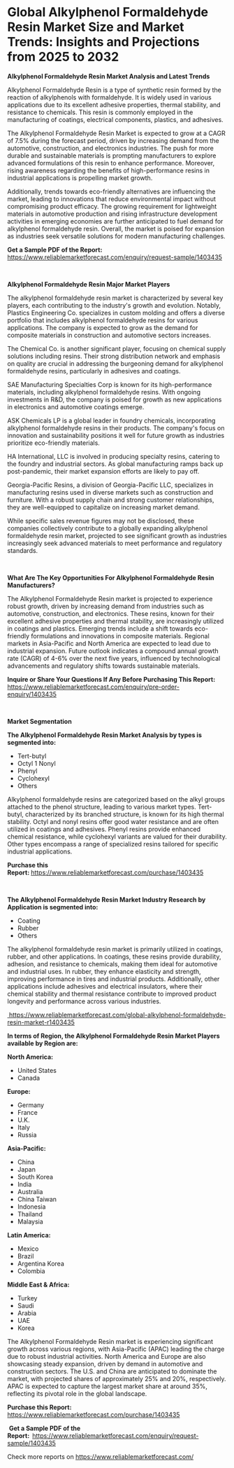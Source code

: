 <p><h1>Global Alkylphenol Formaldehyde Resin Market Size and Market Trends: Insights and Projections from 2025 to 2032</h1></p><p><strong>Alkylphenol Formaldehyde Resin Market Analysis and Latest Trends</strong></p>
<p><p>Alkylphenol Formaldehyde Resin is a type of synthetic resin formed by the reaction of alkylphenols with formaldehyde. It is widely used in various applications due to its excellent adhesive properties, thermal stability, and resistance to chemicals. This resin is commonly employed in the manufacturing of coatings, electrical components, plastics, and adhesives.</p><p>The Alkylphenol Formaldehyde Resin Market is expected to grow at a CAGR of 7.5% during the forecast period, driven by increasing demand from the automotive, construction, and electronics industries. The push for more durable and sustainable materials is prompting manufacturers to explore advanced formulations of this resin to enhance performance. Moreover, rising awareness regarding the benefits of high-performance resins in industrial applications is propelling market growth.</p><p>Additionally, trends towards eco-friendly alternatives are influencing the market, leading to innovations that reduce environmental impact without compromising product efficacy. The growing requirement for lightweight materials in automotive production and rising infrastructure development activities in emerging economies are further anticipated to fuel demand for alkylphenol formaldehyde resin. Overall, the market is poised for expansion as industries seek versatile solutions for modern manufacturing challenges.</p></p>
<p><strong>Get a Sample PDF of the Report:&nbsp;</strong> <a href="https://www.reliablemarketforecast.com/enquiry/request-sample/1403435?utm_campaign=1108&utm_medium=2&utm_source=Github&utm_content=ia&utm_term=13012025&utm_id=alkylphenol-formaldehyde-resin">https://www.reliablemarketforecast.com/enquiry/request-sample/1403435</a></p>
<p>&nbsp;</p>
<p><strong>Alkylphenol Formaldehyde Resin Major Market Players</strong></p>
<p><p>The alkylphenol formaldehyde resin market is characterized by several key players, each contributing to the industry's growth and evolution. Notably, Plastics Engineering Co. specializes in custom molding and offers a diverse portfolio that includes alkylphenol formaldehyde resins for various applications. The company is expected to grow as the demand for composite materials in construction and automotive sectors increases.</p><p>The Chemical Co. is another significant player, focusing on chemical supply solutions including resins. Their strong distribution network and emphasis on quality are crucial in addressing the burgeoning demand for alkylphenol formaldehyde resins, particularly in adhesives and coatings.</p><p>SAE Manufacturing Specialties Corp is known for its high-performance materials, including alkylphenol formaldehyde resins. With ongoing investments in R&D, the company is poised for growth as new applications in electronics and automotive coatings emerge.</p><p>ASK Chemicals LP is a global leader in foundry chemicals, incorporating alkylphenol formaldehyde resins in their products. The company's focus on innovation and sustainability positions it well for future growth as industries prioritize eco-friendly materials.</p><p>HA International, LLC is involved in producing specialty resins, catering to the foundry and industrial sectors. As global manufacturing ramps back up post-pandemic, their market expansion efforts are likely to pay off.</p><p>Georgia-Pacific Resins, a division of Georgia-Pacific LLC, specializes in manufacturing resins used in diverse markets such as construction and furniture. With a robust supply chain and strong customer relationships, they are well-equipped to capitalize on increasing market demand.</p><p>While specific sales revenue figures may not be disclosed, these companies collectively contribute to a globally expanding alkylphenol formaldehyde resin market, projected to see significant growth as industries increasingly seek advanced materials to meet performance and regulatory standards.</p></p>
<p>&nbsp;</p>
<p><strong>What Are The Key Opportunities For Alkylphenol Formaldehyde Resin Manufacturers?</strong></p>
<p><p>The Alkylphenol Formaldehyde Resin market is projected to experience robust growth, driven by increasing demand from industries such as automotive, construction, and electronics. These resins, known for their excellent adhesive properties and thermal stability, are increasingly utilized in coatings and plastics. Emerging trends include a shift towards eco-friendly formulations and innovations in composite materials. Regional markets in Asia-Pacific and North America are expected to lead due to industrial expansion. Future outlook indicates a compound annual growth rate (CAGR) of 4-6% over the next five years, influenced by technological advancements and regulatory shifts towards sustainable materials.</p></p>
<p><strong>Inquire or Share Your Questions If Any Before Purchasing This Report:</strong> <a href="https://www.reliablemarketforecast.com/enquiry/pre-order-enquiry/1403435?utm_campaign=1108&utm_medium=2&utm_source=Github&utm_content=ia&utm_term=13012025&utm_id=alkylphenol-formaldehyde-resin">https://www.reliablemarketforecast.com/enquiry/pre-order-enquiry/1403435</a></p>
<p>&nbsp;</p>
<p><strong>Market Segmentation</strong></p>
<p><strong>The Alkylphenol Formaldehyde Resin Market Analysis by types is segmented into:</strong></p>
<p><ul><li>Tert-butyl</li><li>Octyl 1 Nonyl</li><li>Phenyl</li><li>Cyclohexyl</li><li>Others</li></ul></p>
<p><p>Alkylphenol formaldehyde resins are categorized based on the alkyl groups attached to the phenol structure, leading to various market types. Tert-butyl, characterized by its branched structure, is known for its high thermal stability. Octyl and nonyl resins offer good water resistance and are often utilized in coatings and adhesives. Phenyl resins provide enhanced chemical resistance, while cyclohexyl variants are valued for their durability. Other types encompass a range of specialized resins tailored for specific industrial applications.</p></p>
<p><strong>Purchase this Report:&nbsp;</strong><a href="https://www.reliablemarketforecast.com/purchase/1403435?utm_campaign=1108&utm_medium=2&utm_source=Github&utm_content=ia&utm_term=13012025&utm_id=alkylphenol-formaldehyde-resin">https://www.reliablemarketforecast.com/purchase/1403435</a></p>
<p>&nbsp;</p>
<p><strong>The Alkylphenol Formaldehyde Resin Market Industry Research by Application is segmented into:</strong></p>
<p><ul><li>Coating</li><li>Rubber</li><li>Others</li></ul></p>
<p><p>The alkylphenol formaldehyde resin market is primarily utilized in coatings, rubber, and other applications. In coatings, these resins provide durability, adhesion, and resistance to chemicals, making them ideal for automotive and industrial uses. In rubber, they enhance elasticity and strength, improving performance in tires and industrial products. Additionally, other applications include adhesives and electrical insulators, where their chemical stability and thermal resistance contribute to improved product longevity and performance across various industries.</p></p>
<p><a href="https://www.reliablemarketforecast.com/global-alkylphenol-formaldehyde-resin-market-r1403435?utm_campaign=1108&utm_medium=2&utm_source=Github&utm_content=ia&utm_term=13012025&utm_id=alkylphenol-formaldehyde-resin">&nbsp;https://www.reliablemarketforecast.com/global-alkylphenol-formaldehyde-resin-market-r1403435</a></p>
<p><strong>In terms of Region, the Alkylphenol Formaldehyde Resin Market Players available by Region are:</strong></p>
<p>
    <p> <strong> North America: </strong>
        <ul>
            <li>United States</li>
            <li>Canada</li>
        </ul>
        </p> 
    <p> <strong> Europe: </strong>
        <ul>
            <li>Germany</li>
            <li>France</li>
            <li>U.K.</li>
            <li>Italy</li>
            <li>Russia</li>
        </ul>
        </p> 
    <p> <strong> Asia-Pacific: </strong>
        <ul>
            <li>China</li>
            <li>Japan</li>
            <li>South Korea</li>
            <li>India</li>
            <li>Australia</li>
            <li>China Taiwan</li>
            <li>Indonesia</li>
            <li>Thailand</li>
            <li>Malaysia</li>
        </ul>
        </p> 
    <p> <strong> Latin America: </strong>
        <ul>
            <li>Mexico</li>
            <li>Brazil</li>
            <li>Argentina Korea</li>
            <li>Colombia</li>
        </ul>
        </p> 
    <p> <strong> Middle East & Africa: </strong>
        <ul>
            <li>Turkey</li>
            <li>Saudi</li>
            <li>Arabia</li>
            <li>UAE</li>
            <li>Korea</li>
        </ul>
    </p>
    </p>
<p><p>The Alkylphenol Formaldehyde Resin market is experiencing significant growth across various regions, with Asia-Pacific (APAC) leading the charge due to robust industrial activities. North America and Europe are also showcasing steady expansion, driven by demand in automotive and construction sectors. The U.S. and China are anticipated to dominate the market, with projected shares of approximately 25% and 20%, respectively. APAC is expected to capture the largest market share at around 35%, reflecting its pivotal role in the global landscape.</p></p>
<p><strong>Purchase this Report: </strong><a href="https://www.reliablemarketforecast.com/purchase/1403435?utm_campaign=1108&utm_medium=2&utm_source=Github&utm_content=ia&utm_term=13012025&utm_id=alkylphenol-formaldehyde-resin">https://www.reliablemarketforecast.com/purchase/1403435</a></p>
<p>&nbsp;<strong>Get a Sample PDF of the Report:&nbsp;&nbsp;</strong><a href="https://www.reliablemarketforecast.com/enquiry/request-sample/1403435?utm_campaign=1108&utm_medium=2&utm_source=Github&utm_content=ia&utm_term=13012025&utm_id=alkylphenol-formaldehyde-resin">https://www.reliablemarketforecast.com/enquiry/request-sample/1403435</a></p>
<p><strong></strong></p>
<p>Check more reports on <a href="https://www.reliablemarketforecast.com/?utm_campaign=1108&utm_medium=2&utm_source=Github&utm_content=ia&utm_term=13012025&utm_id=alkylphenol-formaldehyde-resin">https://www.reliablemarketforecast.com/</a></p>